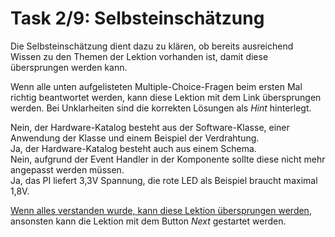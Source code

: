 # Task 2/9: Selbsteinschätzung

Die Selbsteinschätzung dient dazu zu klären, ob bereits ausreichend Wissen zu den Themen der Lektion vorhanden ist,
damit diese übersprungen werden kann.

Wenn alle unten aufgelisteten Multiple-Choice-Fragen beim ersten Mal richtig beantwortet werden, kann diese Lektion
mit dem Link übersprungen werden. Bei Unklarheiten sind die korrekten Lösungen als *Hint* hinterlegt.

<div class="hint">
Nein, der Hardware-Katalog besteht aus der Software-Klasse, einer Anwendung der Klasse und einem Beispiel der Verdrahtung.
</div>
<div class="hint">
Ja, der Hardware-Katalog besteht auch aus einem Schema.
</div>
<div class="hint">
Nein, aufgrund der Event Handler in der Komponente sollte diese nicht mehr angepasst werden müssen.
</div>
<div class="hint">
Ja, das PI liefert 3,3V Spannung, die rote LED als Beispiel braucht maximal 1,8V.
</div>

[Wenn alles verstanden wurde, kann diese Lektion übersprungen werden](course://Tutorial/Klassenmodifizierung/Übersicht/src/Main.java),
ansonsten kann die Lektion mit dem Button *Next* gestartet werden.